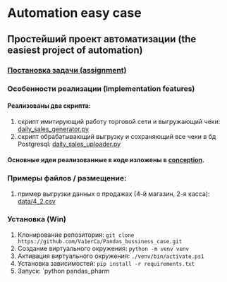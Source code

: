 # Automation easy case
## Простейший проект автоматизации (the easiest project of automation)

### [Постановка задачи (assignment)](main_task.md)

### Особенности реализации (implementation features)
#### Реализованы два скрипта:
1. скрипт имитирующий работу торговой сети и выгружающий чеки: [daily_sales_generator.py](daily_sales_generator.py) 
2. скрипт обрабатывающий выгрузку и сохраняющий все чеки в бд Postgresql: [daily_sales_uploader.py](daily_sales_uploader.py)  

#### Основные идеи реализованные в коде изложены в [conception](conception.md).
### Примеры файлов / размещение:
1. пример выгрузки данных о продажах (4-й магазин, 2-я касса): [data/4_2.csv](data/4_2.csv)

### Установка (Win)
1. Клонирование репозитория: `git clone https://github.com/Va1erCa/Pandas_bussiness_case.git`
2. Создание виртуального окружения: `python -m venv venv`
3. Активация виртуального окружения: `./venv/bin/activate.ps1`
4. Установка зависимостей: `pip install -r requirements.txt`
5. Запуск: `python pandas_pharm